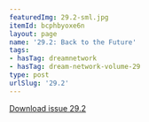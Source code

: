 ```yaml
---
featuredImg: 29.2-sml.jpg
itemId: bcphbyoxe6n
layout: page
name: '29.2: Back to the Future'
tags:
- hasTag: dreamnetwork
- hasTag: dream-network-volume-29
type: post
urlSlug: '29.2'
---
```

<a href="../files/pdfs/Volume_29/29.2_back_to_the_future.pdf" download="">Download issue 29.2</a>